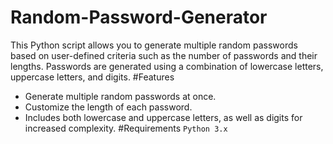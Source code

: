 # Random-Password-Generator

This Python script allows you to generate multiple random passwords based on user-defined criteria such as the number of passwords and their lengths. Passwords are generated using a combination of lowercase letters, uppercase letters, and digits.
#Features
- Generate multiple random passwords at once.
- Customize the length of each password.
- Includes both lowercase and uppercase letters, as well as digits for increased complexity.
#Requirements
``Python 3.x``
